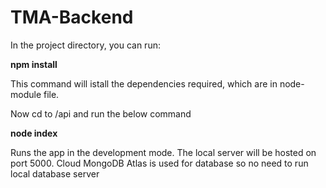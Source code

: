 # TMA-Backend

In the project directory, you can run:

**npm install**

This command will istall the dependencies required, which are in node-module file.

Now cd to /api and run the below command

**node index**

Runs the app in the development mode.
The local server will be hosted on port 5000. Cloud MongoDB Atlas is used for database so no need to run local database server
